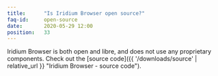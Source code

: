 ```yaml
---
title:		"Is Iridium Browser open source?"
faq-id:		open-source
date:		2020-05-29 12:00
position:	33
---
```

Iridium Browser is both open and libre, and does not use any proprietary components. Check out the [source code]({{ '/downloads/source' | relative_url }} "Iridium Browser - source code").